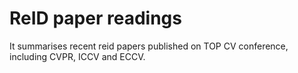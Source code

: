 # ReID paper readings

It summarises recent reid papers published on TOP CV conference,
including CVPR, ICCV and ECCV.

